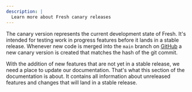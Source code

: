 ```yaml
---
description: |
  Learn more about Fresh canary releases
---
```


The canary version represents the current development state of Fresh. It's
intended for testing work in progress features before it lands in a stable
release. Whenever new code is merged into the `main` branch on
[GitHub](https://github.com/denoland/fresh) a new canary version is created that
matches the hash of the git commit.

With the addition of new features that are not yet in a stable release, we need
a place to update our documentation. That's what this section of the
documentation is about. It contains all information about unreleased features
and changes that will land in a stable release.
